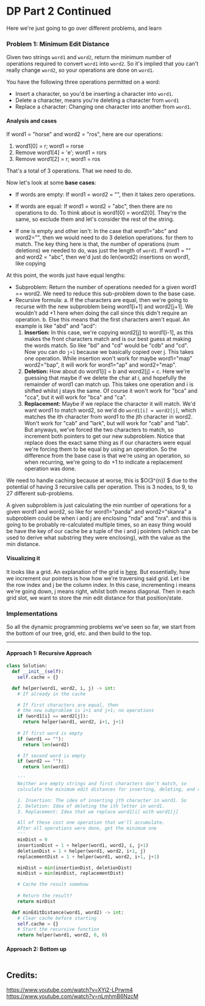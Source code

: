 # DP Part 2 Continued
Here we're just going to go over different problems, and learn 

### Problem 1: Minimum Edit Distance 
Given two strings `word1` and `word2`, return the minimum number of operations required to convert `word1` into `word2`. So it's implied that you can't really change `word2`, so your operations are done on `word1`.

You have the following three operations permitted on a word:
- Insert a character, so you'd be inserting a character into `word1`.
- Delete a character, means you're deleting a character from `word1`
- Replace a character: Changing one character into another from `word1`.

#### Analysis and cases
If word1 = "horse" and word2 = "ros", here are our operations:
1. word1[0] = r; word1 = rorse
2. Remove word1[4] = 'e'; word1 = rors
3. Remove word1[2] = r; word1 = ros

That's a total of 3 operations. That we need to do.


Now let's look at some **base cases**:
- If words are empty: If word1 = word2 = "", then it takes zero operations.

- If words are equal: If word1 = word2 = "abc", then there are no operations to do. To think about is word1[0] = word2[0]. They're the same, so exclude them and let's consider the rest of the string. 

- If one is empty and other isn't: In the case that word1="abc" and word2="", then we would need to do 3 deletion operations. for them to match. The key thing here is that, the number of operations (num deletions) we needed to do, was just the length of `word1`. If word1 = "" and word2 = "abc", then we'd just do len(word2) insertions on word1, like copying 

At this point, the words just have equal lengths:
- Subproblem: Return the number of operations needed for a given word1 == word2. We need to reduce this sub-problem down to the base case.
- Recursive formula: 
  a. If the characters are equal, then we're going to recurse with the new subproblem being word1[i+1] and word2[j+1]. We wouldn't add +1 here when doing the call since this didn't require an operation.
  b. Else this means that the first characters aren't equal. An example is like "abd" and "acd":
    1. **Insertion:** In this case, we're copying word2[j] to word1[i-1], as this makes the front characters match and is our best guess at making the words match. So like "bd" and "cd" would be "cdb" and "cd". Now you can do `j+1` because we basically copied over j. This takes one operation. While insertion won't work for maybe word1="map" word2="bap", it will work for word1="ap" and word2="map".  
    2. **Deletion:** How about do word1[i] = b and word2[j] = c. Here we're guessing that maybe if we delete the char at i, and hopefully the remainder of word1 can match up. This takes one operation and i is shifted whilst j stays the same. Of course it won't work for "bca" and "cca", but it will work for "bca" and "ca".
    3. **Replacement:** Maybe if we replace the character it will match. We'd want word1 to match word2, so we'd do `word1[i] = word2[j]`, which matches the ith character from word1 to the jth character in word2. Won't work for "cab" and "lark", but will work for "cab" and "lab". But anyways, we've forced the two characters to match, so increment both pointers to get our new subproblem. Notice that replace does the exact same thing as if our characters were equal we're forcing them to be equal by using an operation. So the difference from the base case is that we're using an operation, so when recurring, we're going to do +1 to indicate a replacement operation was done.

We need to handle caching because at worse, this is $O(3^{n}) $ due to the potential of having 3 recursive calls per operation. This is 3 nodes, to 9, to 27 different sub-problems.

A given subproblem is just calculating the min number of operations for a given word1 and word2, so like for word1="panda" and word2="skanra" a subproblem could be when i and j are enclosing "nda" and "nra". and this is going to be probably re-calculated multiple times, so an easy thing would be have the key of our cache be a tuple of the i and j pointers (which can be used to derive what substring they were enclosing), with the value as the min distance.

#### Visualizing it
It looks like a grid. An explanation of the grid is [here](https://www.youtube.com/watch?v=XYi2-LPrwm4). But essentially, how we increment our pointers is how how we're traversing said grid. Let i be the row index and j be the column index. In this case, incrementing i means we're going down, j means right, whilst both means diagonal. Then in each grid slot, we want to store the min edit distance for that position/state.

### Implementations
So all the dynamic programming problems we've seen so far, we start from the bottom of our tree, grid, etc. and then build to the top.

---
#### Approach 1: Recursive Approach
```Python
class Solution: 
  def __init__(self): 
    self.cache = {} 

  def helper(word1, word2, i, j) -> int:
    # If already in the cache

    # If first characters are equal, then 
    # the new subproblem is i+1 and j+1; no operations 
    if (word1[i] == word2[j]):
      return helper(word1, word2, i+1, j+1)
  
    # If first word is empty
    if (word1 == ""):
      return len(word2)

    # If second word is empty
    if (word2 == ""):
      return len(word1)

    '''
    Neither are empty strings and first characters don't match, so 
    calculate the minimum edit distances for inserting, deleting, and replacing.

    1. Insertion: The idea of inserting jth character in word1. So 
    2. Deletion: Idea of deleting the ith letter in word1.
    3. Replacement: Idea that we replace word1[i] with word1[j]

    All of these cost one operation that we'll accumulate.
    After all operations were done, get the minimum one
    '''
    minDist = 0
    insertionDist = 1 + helper(word1, word2, i, j+1)
    deletionDist = 1 + helper(word1, word2, i+1, j)
    replacementDist = 1 + helper(word1, word2, i+1, j+1)

    minDist = min(insertionDist, deletionDist)
    minDist = min(minDist, replacementDist)

    # Cache the result somehow 
    
    # Return the result?
    return minDist

  def minEditDistance(word1, word2) -> int:
    # Clear cache before starting
    self.cache = {}
    # Start the recursive function
    return helper(word1, word2, 0, 0)
```


#### Approach 2: Bottom up
```Python

```

## Credits:
https://www.youtube.com/watch?v=XYi2-LPrwm4
https://www.youtube.com/watch?v=nLmhmB6NzcM